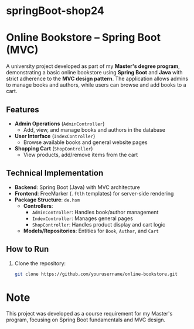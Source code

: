 # springBoot-shop24
# Online Bookstore – Spring Boot (MVC)

A university project developed as part of my **Master's degree program**, demonstrating a basic online bookstore using **Spring Boot** and **Java** with strict adherence to the **MVC design pattern**. The application allows admins to manage books and authors, while users can browse and add books to a cart.

## Features
- **Admin Operations** (`AdminController`)
  - Add, view, and manage books and authors in the database
- **User Interface** (`IndexController`)
  - Browse available books and general website pages
- **Shopping Cart** (`ShopController`)
  - View products, add/remove items from the cart

## Technical Implementation
- **Backend**: Spring Boot (Java) with MVC architecture
- **Frontend**: FreeMarker (`.ftlh` templates) for server-side rendering
- **Package Structure**: `de.hsm`
  - **Controllers**:
    - `AdminController`: Handles book/author management
    - `IndexController`: Manages general pages
    - `ShopController`: Handles product display and cart logic
  - **Models/Repositories**: Entities for `Book`, `Author`, and `Cart`

## How to Run
1. Clone the repository:
   ```bash
   git clone https://github.com/yourusername/online-bookstore.git
   ```

# Note
This project was developed as a course requirement for my Master's program, focusing on Spring Boot fundamentals and MVC design.
